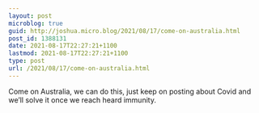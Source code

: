 ```yaml
---
layout: post
microblog: true
guid: http://joshua.micro.blog/2021/08/17/come-on-australia.html
post_id: 1388131
date: 2021-08-17T22:27:21+1100
lastmod: 2021-08-17T22:27:21+1100
type: post
url: /2021/08/17/come-on-australia.html
---
```

Come on Australia, we can do this, just keep on posting about Covid and we’ll solve it once we reach heard immunity.
